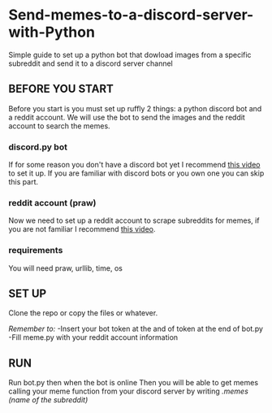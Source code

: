 # Send-memes-to-a-discord-server-with-Python
Simple guide to set up a python bot that dowload images from a specific subreddit and send it to a discord server channel

## BEFORE YOU START
  Before you start is you must set up ruffly 2 things: a python discord bot and a reddit account.
  We will use the bot to send the images and the reddit account to search the memes.

### discord.py bot
  If for some reason you don't have a discord bot yet I recommend [this video](https://www.youtube.com/watch?v=nW8c7vT6Hl4) to set it up.
  If you are familiar with discord bots or you own one you can skip this part.

### reddit account (praw)
  Now we need to set up a reddit account to scrape subreddits for memes, if you are not familiar I recommend [this video](https://www.youtube.com/watch?v=gIZJQmX-55U).
  
### requirements
  You will need praw, urllib, time, os

## SET UP
  Clone the repo or copy the files or whatever.
  
  _Remember to:_
    -Insert your bot token at the and of token at the end of bot.py
    -Fill meme.py with your reddit account information

## RUN
  Run bot.py then when the bot is online 
  Then you will be able to get memes calling your meme function from your discord server by writing _.memes (name of the subreddit)_
